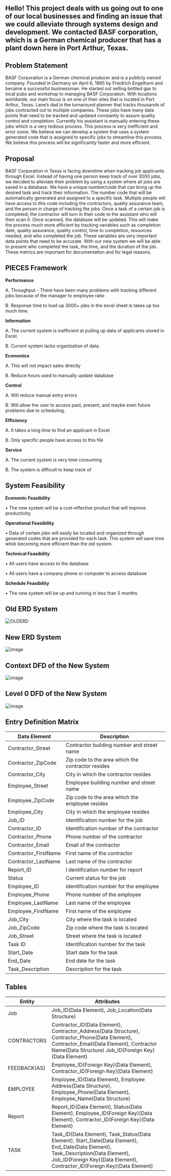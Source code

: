 
## Hello! This project deals with us going out to one of our local businesses and finding an issue that we could alleviate through systems design and development. We contacted BASF corporation, which is a German chemical producer that has a plant down here in Port Arthur, Texas.

## Problem Statement
BASF Corporation is a German chemical producer and is a publicly owned company. Founded in Germany on April 6, 1865 by Friedrich Engelhorn and became a successful businessman. He started out selling bottled gas to local pubs and workshop to managing BASF Corporation. With locations worldwide, our main focus is on one of their sites that is located in Port Arthur, Texas. Lane’s dad is the turnaround planner that tracks thousands of jobs contracted out to multiple companies. These jobs have many data points that need to be tracked and updated constantly to assure quality control and completion. Currently his assistant is manually entering these jobs which is a very tedious process. This process is very inefficient and error some. We believe we can develop a system that uses a system generated code that is assigned to specific jobs to streamline this process.  We believe this process will be significantly faster and more efficient.  

## Proposal
BASF Corporation in Texas is facing downtime when tracking job applicants through Excel. Instead of having one person keep track of over 3000 jobs, we decided to alleviate their problem by using a system where all jobs are saved in a database. We have a unique number/code that can bring up the desired task and track their information. The number code that will be automatically generated and assigned to a specific task. Multiple people will have access to this code including the contractors, quality assurance team, and the person in charge of tracking the jobs. Once a task of a certain job is completed, the contractor will turn in their code to the assistant who will then scan it.  Once scanned, the database will be updated. This will make the process much more efficient by tracking variables such as completion date, quality assurance, quality control, time to completion, resources needed, and who completed the job. These variables are very important data points that need to be accurate. With our new system we will be able to present who completed the task, the time, and the duration of the job. These metrics are important for documentation and for legal reasons.

## PIECES Framework
**Performance**

A.	Throughput - There have been many problems with tracking different jobs because of the manager to employee ratio

B.	Response time to load up 3000+ jobs in the excel sheet is takes up too much time.

**Information**

A.	The current system is inefficient at pulling up data of applicants stored in Excel.

B.	Current system lacks organization of data.

**Economics**

A.	This will not impact sales directly

B.	Reduce hours used to manually update database

**Control**

A.	Will reduce manual entry errors

B.	Will allow the user to access past, present, and maybe even future problems due to scheduling. 

**Efficiency**

A.	It takes a long time to find an applicant in Excel

B.	Only specific people have access to this file

**Service**

A.	The current system is very time consuming

B.	The system is difficult to keep track of

## System Feasibility

**Economic Feasibility**

•	The new system will be a cost-effective product that will improve productivity.

**Operational Feasibility**

•	Data of certain jobs will easily be located and organized through generated codes that are provided for each task. This system will save time while becoming more efficient than the old system.

**Technical Feasibility**

•	All users have access to the database

•	All users have a company phone or computer to access database 

**Schedule Feasibility**	

•	The new system will be up and running in less than 5 months.

## Old ERD System

![OLDERD](https://user-images.githubusercontent.com/128433840/226491688-5b9d93f5-1d94-404b-aa76-c1699374e534.PNG)

## New ERD System

![image](https://user-images.githubusercontent.com/128433840/226492087-4ba9b69d-23eb-4882-9191-8156ed1fa67a.png)

## Context DFD of the New System 

![image](https://user-images.githubusercontent.com/128433840/226492123-c81ac6e4-01c4-45c4-8f1d-c7c635258c8a.png)

## Level 0 DFD of the New System

![image](https://user-images.githubusercontent.com/128433840/226492147-a74fdf69-e60c-4db6-b6ff-fa1faf4a0972.png)

## Entry Definition Matrix 

| Data Element  | Description |
| ------------- | ------------- |
| Contractor_Street  | Contractor building number and street name  |
| Contractor_ZipCode  | Zip code to the area which the contractor resides  |
| Contractor_City    |  City in which the contractor resides       |
|     Employee_Street       | Employee building number and street name        |
|     Employee_ZipCode       | Zip code to the area which the employee resides        |
|        Employee_City    | City in which the employee resides        |
|     Job_ID          |  Identification number for the job       |
|      Contractor_ID      |     Identification number of the contractor    |
|         Contractor_Phone   |  Phone number of the contractor       |
|      Contractor_Email      |Email of the contractor         |
|      Contractor_FirstName      |  First name of the contractor       |
|      Contractor_LastName     | Last name of the contractor        |
|     Report_ID    |I dentification number for report   | 
|    Status     | Current status for the job  | 
|     Employee_ID    | Identification number for the employee  | 
|       Employee_Phone  | Phone number of the employee  | 
|      Employee_LastName   | Last name of the employee  | 
|     Employee_FirstName    |First name of the employee   | 
|     Job_City    | City where the task is located  | 
|     Job_ZipCode    | Zip code where the task is located  | 
|     Job_Street    | Street where the task is located  | 
|   Task ID      | Identification number for the task   | 
|    Start_Date     | Start date for the task  | 
|     End_Date    | End date for the task  | 
|      Task_Description   | Description for the task  | 


## Tables

|  Entity          |  Attributes      |      
| ------------- |------------ |
|   Job        | Job_ID(Data Element), Job_Location(Data Structure)    |     
| CONTRACTORS     |   Contractor_ID(Data Element), Contractor_Address(Data Structure), Contractor_Phone(Data Element), Contractor_Email(Data Element), Contractor Name(Data Structure) Job_ID(Foreign Key)(Data Element)        |     
|FEEDBACK(AS)    | Employee_ID(Foreign Key)(Data Element), Contractor_ID(Foreign Key)(Data Element)           |     
|EMPLOYEE                   | Employee_ID(Data Element), Employee Address(Data Structure), Employee_Phone(Data Element), Employee_Name(Data Structure)          |     
| Report     | Report_ID(Data Element), Status(Data Element), Employee_ID(Foreign Key)(Data Element), Contractor_ID(Foreign Key)(Data Element)           |     
|  TASK    |  Task_ID(Data Element), Task_Status(Data Element), Start_Date(Data Element), End_Date(Data Element), Task_Description(Data Element), Job_ID(Foreign Key)(Data Element), Contractor_ID(Foreign Key)(Data Element)       |  

